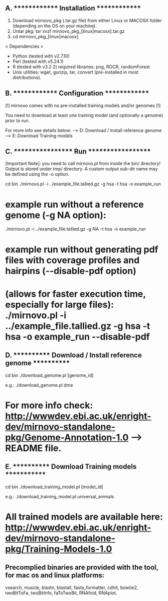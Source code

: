 A. ************ Installation ************
-----------------------------------------
 1. Download mirnovo_pkg (.tar.gz file) from either Linux or MACOSX folder (depending on the OS on your machine). 
 2. Untar pkg: tar xvzf mirnovo_pkg_[linux|macosx].tar.gz
 3. cd mirnovo_pkg_[linux|macosx]

 < Dependencies >
- Python (tested with v2.7.10)
- Perl (tested with v5.24.1)
- R (tested with v3.2.2)
	required libraries: png, ROCR, randomForest 
- Unix utilities: wget, gunzip, tar, convert (pre-installed in most distributions).




B. ************ Configuration ************
------------------------------------------
[!] mirnovo comes with no pre-installed training models and/or genomes [!]

You need to download at least one training model (and optionally a genome) prior to run.

For more info see details below:
--> D: Download / Install reference genome
--> E: Download Training models 




C. **************** Run *****************
-----------------------------------------
[Important Note]: you need to call mirnovo.pl from inside the bin/ directory!
Output is stored under tmp/ directory. A custom output sub-dir name may be defined using the -o option.

 cd bin 
 ./mirnovo.pl -i ../example_file.tallied.gz -g hsa -t hsa -o example_run 

# example run without a reference genome (-g NA option):
 ./mirnovo.pl -i ../example_file.tallied.gz -g NA -t hsa -o example_run

# example run without generating pdf files with coverage profiles and hairpins (--disable-pdf option)
(allows for faster execution time, especially for large files):
 ./mirnovo.pl -i ../example_file.tallied.gz -g hsa -t hsa -o example_run --disable-pdf
=======================================





D. ********** Download / Install reference genome **********
------------------------------------------------------------
 cd bin
 ./download_genome.pl [genome_id]

e.g.: ./download_genome.pl dme

For more info check: http://wwwdev.ebi.ac.uk/enright-dev/mirnovo-standalone-pkg/Genome-Annotation-1.0
--> README file.
=======================================





E. ********** Download Training models ***********
--------------------------------------------------
 cd bin
 ./download_training_model.pl [model_id]

e.g.: ./download_training_model.pl universal_animals

All trained models are available here: 
http://wwwdev.ebi.ac.uk/enright-dev/mirnovo-standalone-pkg/Training-Models-1.0
=======================================





## Precomplied binaries are provided with the tool, for mac os and linux platforms: 
vsearch, muscle, blastn, blastall, fasta_formatter, cdhit, bowtie2, twoBitToFa, twoBitInfo, faToTwoBit, RNAfold, RNAplot.  
